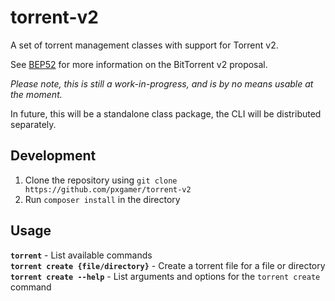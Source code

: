 # torrent-v2

A set of torrent management classes with support for Torrent v2.

See [BEP52] for more information on the BitTorrent v2 proposal.

_Please note, this is still a work-in-progress, and is by no means usable at the moment._

In future, this will be a standalone class package, the CLI will be distributed separately.

## Development

1. Clone the repository using `git clone https://github.com/pxgamer/torrent-v2`
2. Run `composer install` in the directory

## Usage

__`torrent`__ - List available commands  
__`torrent create {file/directory}`__ - Create a torrent file for a file or directory  
__`torrent create --help`__ - List arguments and options for the `torrent create` command  

[BEP52]: https://github.com/bittorrent/bittorrent.org/blob/master/beps/bep_0052.rst